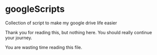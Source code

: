 # googleScripts
Collection of script to make my google drive life easier

Thank you for reading this, but nothing here. You should really continue your journey.

You are wasting time reading this file.
